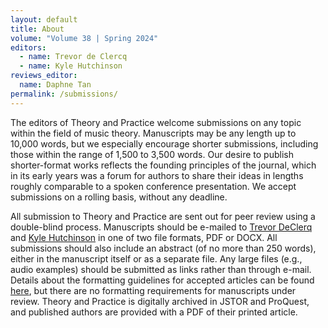 ```yaml
---
layout: default 
title: About 
volume: "Volume 38 | Spring 2024"
editors:
  - name: Trevor de Clercq
  - name: Kyle Hutchinson
reviews_editor:
  name: Daphne Tan
permalink: /submissions/ 
---
```


<article class="about">
<p>The editors of Theory and Practice welcome submissions on any topic within the field of music theory. Manuscripts may be any length up to 10,000 words, but we especially encourage shorter submissions, including those within the range of 1,500 to 3,500 words. Our desire to publish shorter-format works reflects the founding principles of the journal, which in its early years was a forum for authors to share their ideas in lengths roughly comparable to a spoken conference presentation. We accept submissions on a rolling basis, without any deadline.</p>
 
<p>All submission to Theory and Practice are sent out for peer review using a double-blind process. Manuscripts should be e-mailed to <a href="mailto:trevor.declercq@mtsu.edu">Trevor DeClerq</a> and <a href="mailto:khutchinson1@colgate.edu">Kyle Hutchinson</a> in one of two file formats, PDF or DOCX. All submissions should also include an abstract (of no more than 250 words), either in the manuscript itself or as a separate file. Any large files (e.g., audio examples) should be submitted as links rather than through e-mail. Details about the formatting guidelines for accepted articles can be found <a href="{{site.baseurl}}/assets/files/theory_and_practice_formatting_guidelines.pdf"> here</a>, but there are no formatting requirements for manuscripts under review. Theory and Practice is digitally archived in JSTOR and ProQuest, and published authors are provided with a PDF of their printed article.</p>
</article>




